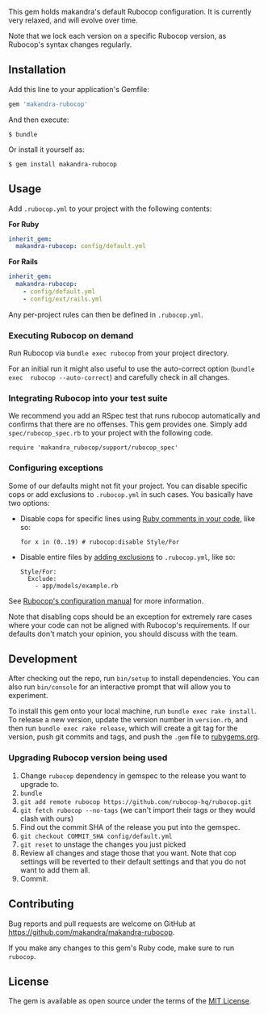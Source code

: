 This gem holds makandra's default Rubocop configuration.
It is currently very relaxed, and will evolve over time.

Note that we lock each version on a specific Rubocop version, as Rubocop's syntax changes regularly.

## Installation

Add this line to your application's Gemfile:

```ruby
gem 'makandra-rubocop'
```

And then execute:

    $ bundle

Or install it yourself as:

    $ gem install makandra-rubocop

## Usage

Add `.rubocop.yml` to your project with the following contents:

**For Ruby**

```yaml
inherit_gem:
  makandra-rubocop: config/default.yml
```

**For Rails**

```yaml
inherit_gem:
  makandra-rubocop:
    - config/default.yml
    - config/ext/rails.yml
```

Any per-project rules can then be defined in `.rubocop.yml`.

### Executing Rubocop on demand

Run Rubocop via `bundle exec rubocop` from your project directory.

For an initial run it might also useful to use the auto-correct option (`bundle exec  rubocop --auto-correct`) and carefully check in all changes.

### Integrating Rubocop into your test suite

We recommend you add an RSpec test that runs rubocop automatically and confirms that there are no offenses.
This gem provides one. Simply add `spec/rubocop_spec.rb` to your project with the following code.

```
require 'makandra_rubocop/support/rubocop_spec'
```

### Configuring exceptions

Some of our defaults might not fit your project. You can disable specific cops or add exclusions to `.rubocop.yml` in such cases. You basically have two options:

- Disable cops for specific lines using [Ruby comments in your code](https://github.com/rubocop-hq/rubocop/blob/master/manual/configuration.md#disabling-cops-within-source-code), like so:

      for x in (0..19) # rubocop:disable Style/For

- Disable entire files by [adding exclusions](https://github.com/rubocop-hq/rubocop/blob/master/manual/configuration.md#cop-specific-include-and-exclude) to `.rubocop.yml`, like so:

      Style/For:
        Exclude:
          - app/models/example.rb

See [Rubocop's configuration manual](https://github.com/rubocop-hq/rubocop/blob/master/manual/configuration.md) for more information.

Note that disabling cops should be an exception for extremely rare cases where your code can not be aligned with Rubocop's requirements.
If our defaults don't match your opinion, you should discuss with the team.


## Development

After checking out the repo, run `bin/setup` to install dependencies. You can also run `bin/console` for an interactive prompt that will allow you to experiment.

To install this gem onto your local machine, run `bundle exec rake install`. To release a new version, update the version number in `version.rb`, and then run `bundle exec rake release`, which will create a git tag for the version, push git commits and tags, and push the `.gem` file to [rubygems.org](https://rubygems.org).

### Upgrading Rubocop version being used

1. Change `rubocop` dependency in gemspec to the release you want to upgrade to.
2. `bundle`
3. `git add remote rubocop https://github.com/rubocop-hq/rubocop.git`
4. `git fetch rubocop --no-tags` (we can't import their tags or they would clash with ours)
5. Find out the commit SHA of the release you put into the gemspec.
6. `git checkout COMMIT_SHA config/default.yml`
7. `git reset` to unstage the changes you just picked
8. Review all changes and stage those that you want. Note that cop settings will be reverted to their default settings and that you do not want to add them all.
9. Commit.


## Contributing

Bug reports and pull requests are welcome on GitHub at https://github.com/makandra/makandra-rubocop.

If you make any changes to this gem's Ruby code, make sure to run `rubocop`.

## License

The gem is available as open source under the terms of the [MIT License](https://opensource.org/licenses/MIT).
